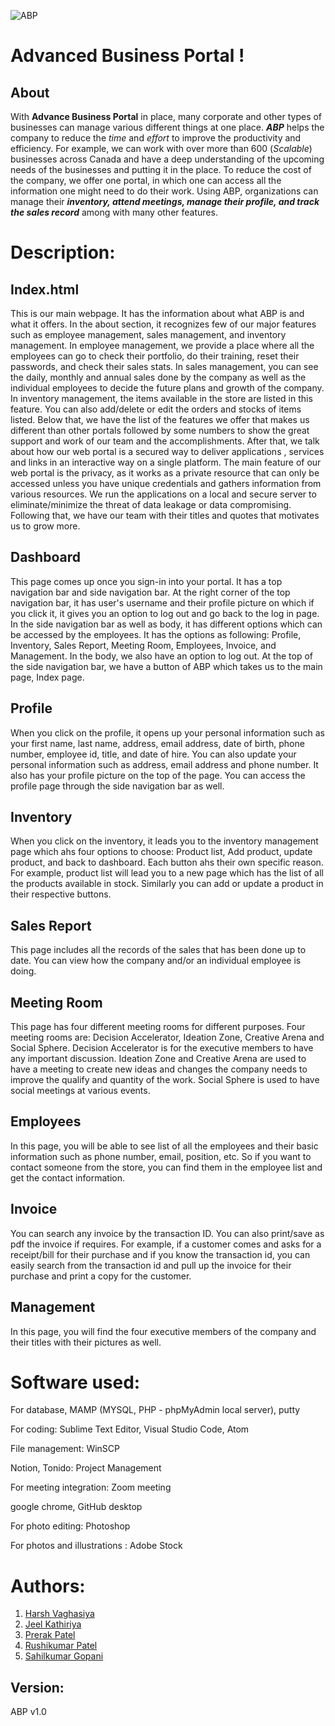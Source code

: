 ﻿![ABP](https://i.ibb.co/9NBgz7y/invoice-logo.png)
# Advanced Business Portal !

## About
With **Advance Business Portal** in place, many corporate and other types of businesses can manage various different things at one place. ***ABP*** helps the company to reduce the *time* and *effort* to improve the productivity and efficiency. For example, we can work with over more than 600 (*Scalable*) businesses across Canada and have a deep understanding of the upcoming needs of the businesses and putting it in the place. To reduce the cost of the company, we offer one portal, in which one can access all the information one might need to do their work. Using ABP, organizations can manage their ***inventory, attend meetings, manage their profile, and track the sales record*** among with many other features.

# Description:

## Index.html

This is our main webpage. It has the information about what ABP is and what it offers. In the about section, it recognizes few of our major features such as employee management, sales management, and inventory management. In employee management, we provide a place where all the employees can go to check their portfolio, do their training, reset their passwords, and check their sales stats. In sales management, you can see the daily, monthly and annual sales done by the company as well as the individual employees to decide the future plans and growth of the company. In inventory management, the items available in the store are listed in this feature. You can also add/delete or edit the orders and stocks of items listed. Below that, we have the list of the features we offer that makes us different than other portals followed by some numbers to show the great support and work of our team and the accomplishments. After that, we talk about how our web portal is a secured way to deliver applications , services and links in an interactive way on a single platform. The main feature of our web portal is the privacy, as it works as a private resource that can only be accessed unless you have unique credentials and gathers information from various resources. We run the applications on a local and secure server to eliminate/minimize the threat of data leakage or data compromising. Following that, we have our team with their titles and quotes that motivates us to grow more.

## Dashboard

This page comes up once you sign-in into your portal. It has a top navigation bar and side navigation bar. At the right corner of the top navigation bar, it has user's username and their profile picture on which if you click it, it gives you an option to log out and go back to the log in page. In the side navigation bar as well as body, it has different options which can be accessed by the employees. It has the options as following: Profile, Inventory, Sales Report, Meeting Room, Employees, Invoice, and Management. In the body, we also have an option to log out. At the top of the side navigation bar, we have a button of ABP which takes us to the main page, Index page.

## Profile

When you click on the profile, it opens up your personal information such as your first name, last name, address, email address, date of birth, phone number, employee id, title, and date of hire. You can also update your personal information such as address, email address and phone number. It also has your profile picture on the top of the page. You can access the profile page through the side navigation bar as well.

## Inventory

When you click on the inventory, it leads you to the inventory management page which ahs four options to choose: Product list, Add product, update product, and back to dashboard. Each button ahs their own specific reason. For example, product list will lead you to a new page which has the list of all the products available in stock. Similarly you can add or update a product in their respective buttons.

## Sales Report

This page includes all the records of the sales that has been done up to date. You can view how the company and/or an individual employee is doing.

## Meeting Room

This page has four different meeting rooms for different purposes. Four meeting rooms are: Decision Accelerator, Ideation Zone, Creative Arena and Social Sphere. Decision Accelerator is for the executive members to have any important discussion. Ideation Zone and Creative Arena are used to have a meeting to create new ideas and changes the company needs to improve the qualify and quantity of the work. Social Sphere is used to have social meetings at various events.

## Employees

In this page, you will be able to see list of all the employees and their basic information such as phone number, email, position, etc. So if you want to contact someone from the store, you can find them in the employee list and get the contact information.

## Invoice

You can search any invoice by the transaction ID. You can also print/save as pdf the invoice if requires. For example, if a customer comes and asks for a receipt/bill for their purchase and if you know the transaction id, you can easily search from the transaction id and pull up the invoice for their purchase and print a copy for the customer.

## Management

In this page, you will find the four executive members of the company and their titles with their pictures as well.


# Software used:


For database, MAMP (MYSQL, PHP - phpMyAdmin local server), putty

For coding: Sublime Text Editor, Visual Studio Code, Atom

File management: WinSCP

Notion, Tonido: Project Management

For meeting integration: Zoom meeting

google chrome, GitHub desktop

For photo editing: Photoshop

For photos and illustrations : Adobe Stock

# Authors:

1. [Harsh Vaghasiya](https://www.instagram.com/vharsh43)
2.  [Jeel Kathiriya](https://www.instagram.com/kathiriyajeel_)
3.  [Prerak Patel](https://www.instagram.com/patelprerak1010)
4.  [Rushikumar Patel](https://www.instagram.com/ruz_patel29)
5.  [Sahilkumar Gopani](https://www.instagram.com/sahil_gopani)


## Version:
ABP v1.0

##
